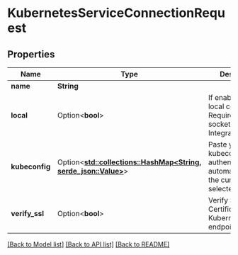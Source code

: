 # KubernetesServiceConnectionRequest

## Properties

Name | Type | Description | Notes
------------ | ------------- | ------------- | -------------
**name** | **String** |  | 
**local** | Option<**bool**> | If enabled, use the local connection. Required Docker socket/Kubernetes Integration | [optional]
**kubeconfig** | Option<[**std::collections::HashMap<String, serde_json::Value>**](serde_json::Value.md)> | Paste your kubeconfig here. authentik will automatically use the currently selected context. | [optional]
**verify_ssl** | Option<**bool**> | Verify SSL Certificates of the Kubernetes API endpoint | [optional]

[[Back to Model list]](../README.md#documentation-for-models) [[Back to API list]](../README.md#documentation-for-api-endpoints) [[Back to README]](../README.md)


